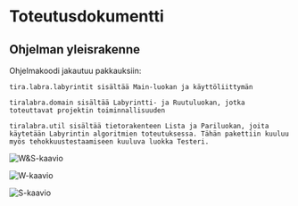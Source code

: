 # Toteutusdokumentti

## Ohjelman yleisrakenne

Ohjelmakoodi jakautuu pakkauksiin:
```
tira.labra.labyrintit sisältää Main-luokan ja käyttöliittymän

tiralabra.domain sisältää Labyrintti- ja Ruutuluokan, jotka toteuttavat projektin toiminnallisuuden

tiralabra.util sisältää tietorakenteen Lista ja Pariluokan, joita käytetään Labyrintin algoritmien toteutuksessa. Tähän pakettiin kuuluu myös tehokkuustestaamiseen kuuluva luokka Testeri.
```
![W&S-kaavio](./Pictures/Kaaviot/W&S)

![W-kaavio](./Pictures/Kaaviot/W)

![S-kaavio](./Pictures/Kaaviot/S)
